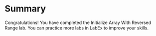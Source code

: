 # Summary

Congratulations! You have completed the Initialize Array With Reversed Range lab. You can practice more labs in LabEx to improve your skills.
